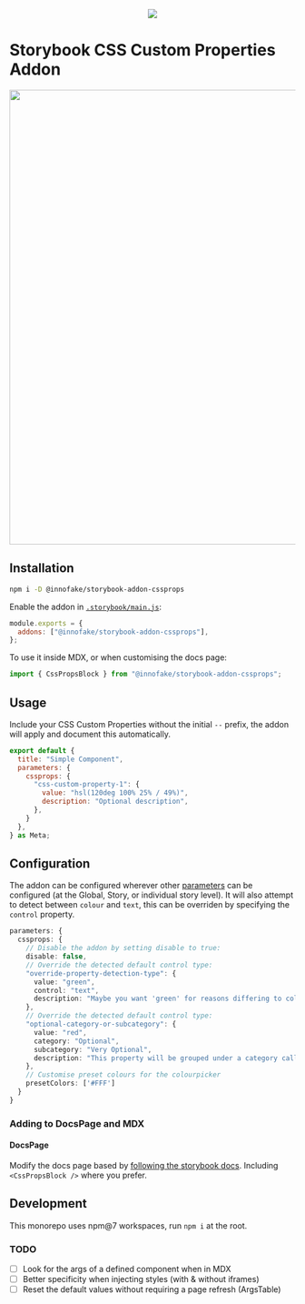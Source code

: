 <p align="center">
  <img src="./assets/icon.png">
  <h1>Storybook CSS Custom Properties Addon</h1>
</p>

<p align="center">
  <img width="800" src="./assets/example.jpg">
</p>

## Installation

```sh
npm i -D @innofake/storybook-addon-cssprops
```

Enable the addon in [`.storybook/main.js`](https://storybook.js.org/docs/react/configure/overview#configure-your-storybook-project):

```js
module.exports = {
  addons: ["@innofake/storybook-addon-cssprops"],
};
```

To use it inside MDX, or when customising the docs page:

```js
import { CssPropsBlock } from "@innofake/storybook-addon-cssprops";
```

## Usage

Include your CSS Custom Properties without the initial `--` prefix, the addon will apply and document this automatically.

```jsx
export default {
  title: "Simple Component",
  parameters: {
    cssprops: {
      "css-custom-property-1": {
        value: "hsl(120deg 100% 25% / 49%)",
        description: "Optional description",
      },
    }
  },
} as Meta;
```

## Configuration

The addon can be configured wherever other [parameters](https://storybook.js.org/docs/react/writing-stories/parameters) can be configured (at the Global, Story, or individual story level). It will also attempt to detect between `colour` and `text`, this can be overriden by specifying the `control` property.

```ts
parameters: {
  cssprops: {
    // Disable the addon by setting disable to true:
    disable: false,
    // Override the detected default control type:
    "override-property-detection-type": {
      value: "green",
      control: "text",
      description: "Maybe you want 'green' for reasons differing to colour"
    },
    // Override the detected default control type:
    "optional-category-or-subcategory": {
      value: "red",
      category: "Optional",
      subcategory: "Very Optional",
      description: "This property will be grouped under a category called 'Optional', and then a further subcategory of 'Very Optional'",
    },
    // Customise preset colours for the colourpicker
    presetColors: ['#FFF']
  }
}
```

### Adding to DocsPage and MDX

#### DocsPage

Modify the docs page based by [following the storybook docs](https://storybook.js.org/docs/react/writing-docs/docs-page#remixing-docspage-using-doc-blocks). Including `<CssPropsBlock />` where you prefer.

## Development

This monorepo uses npm@7 workspaces, run `npm i` at the root.

### TODO

- [ ] Look for the args of a defined component when in MDX
- [ ] Better specificity when injecting styles (with & without iframes)
- [ ] Reset the default values without requiring a page refresh (ArgsTable)
